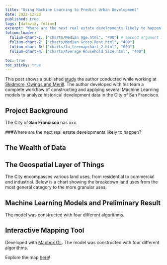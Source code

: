 ```yaml
---
title: "Using Machine Learning to Predict Urban Development"
date: 2022-12-20
published: true
tags: [dataviz, folium]
excerpt: "Where are the next real estate developments likely to happen?"
folium-loader:
  folium-chart-1: ["charts/Median Age.html", "400"] # second argument is the height
  folium-chart-2: ["charts/Median Gross Rent.html", "400"]
  folium-chart-3: ["charts/lu_treemapchart_2.html", "600"]
  folium-chart-4: ["charts/Average Household Size.html", "400"]

toc: true
toc_sticky: true
---
```


This post shows a published [study](https://www.routledge.com/The-Routledge-Companion-to-Artificial-Intelligence-in-Architecture/As-Basu/p/book/9780367424589) the author conducted while working at [Skidmore, Owings and Merill](https://www.som.com/). 
The author developed with his team a complete workflow of constructing and applying several Machine Learning models to analyze historical development data in the City of San Francisco.

## Project Background

The City of <b>San Francisco</b> has xxx.
<div id="folium-chart-4"></div>

###Where are the next real estate developments likely to happen?
<div id="folium-chart-1"></div>

## The Wealth of Data

<div id="folium-chart-2"></div>

## The Geospatial Layer of Things
The City encompasses various land uses, from residential to commercial and industrial. Below is a chart showing the breakdown land uses from the most general category to the more granular uses.

<div id="folium-chart-3"></div>

## Machine Learning Models and Preliminary Result
The model was constructed with four different algorithms.

## Interactive Mapping Tool
Developed with [Mapbox GL](https://docs.mapbox.com/mapbox-gl-js/api/). The model was constructed with four different algorithms.

Explore the map [here](http://wenhaowuuu.com/development_potential/)!
